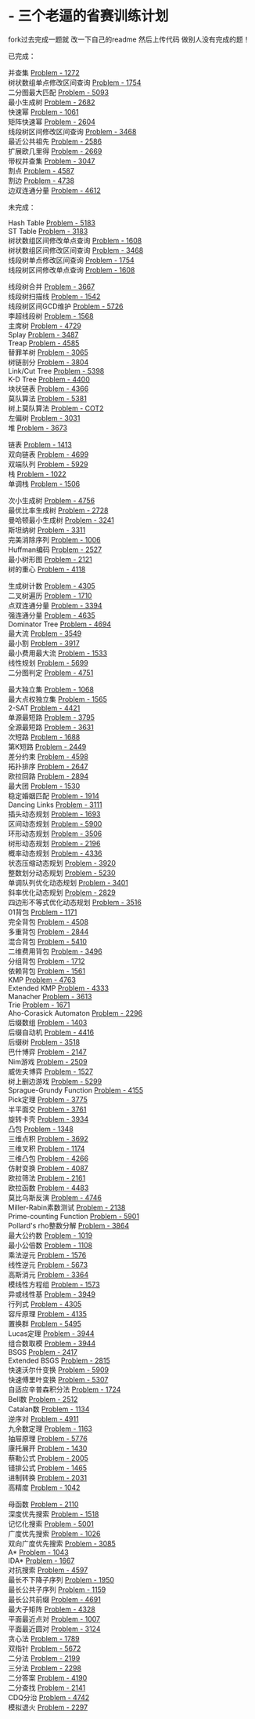 # - 三个老逼的省赛训练计划 

fork过去完成一题就 改一下自己的readme 然后上传代码 做别人没有完成的题！  

已完成：

并查集 <a href="//link.zhihu.com/?target=http%3A/acm.hdu.edu.cn/showproblem.php%3Fpid%3D1272" class=" wrap external" 
target="_blank">Problem - 1272<i class="icon-external"></i></a><br>
树状数组单点修改区间查询 <a href="//link.zhihu.com/?target=http%3A/acm.hdu.edu.cn/showproblem.php%3Fpid%3D1754" class=" wrap external" target="_blank">Problem - 1754<i class="icon-external"></i></a><br>
二分图最大匹配 <a href="//link.zhihu.com/?target=http%3A/acm.hdu.edu.cn/showproblem.php%3Fpid%3D5093" class=" wrap external" target="_blank">Problem - 5093<i class="icon-external"></i></a><br>
最小生成树 <a href="//link.zhihu.com/?target=http%3A/acm.hdu.edu.cn/showproblem.php%3Fpid%3D2682" class=" wrap external" target="_blank">Problem - 2682<i class="icon-external"></i></a><br>
快速幂 <a href="//link.zhihu.com/?target=http%3A/acm.hdu.edu.cn/showproblem.php%3Fpid%3D1061" class=" wrap external" target="_blank">Problem - 1061<i class="icon-external"></i></a><br>
矩阵快速幂 <a href="//link.zhihu.com/?target=http%3A/acm.hdu.edu.cn/showproblem.php%3Fpid%3D2604" class=" wrap external" target="_blank">Problem - 2604<i class="icon-external"></i></a><br>
线段树区间修改区间查询 <a href="//link.zhihu.com/?target=http%3A/poj.org/problem%3Fid%3D3468" class=" wrap external" target="_blank">Problem - 3468<i class="icon-external"></i></a><br>
最近公共祖先 <a href="//link.zhihu.com/?target=http%3A/acm.hdu.edu.cn/showproblem.php%3Fpid%3D2586" class=" wrap external" target="_blank">Problem - 2586<i class="icon-external"></i></a><br>
扩展欧几里得 <a href="//link.zhihu.com/?target=http%3A/acm.hdu.edu.cn/showproblem.php%3Fpid%3D2669" class=" wrap external" target="_blank">Problem - 2669<i class="icon-external"></i></a><br>
带权并查集 <a href="//link.zhihu.com/?target=http%3A/acm.hdu.edu.cn/showproblem.php%3Fpid%3D3047" class=" wrap external" target="_blank">Problem - 3047<i class="icon-external"></i></a><br>
割点 <a href="//link.zhihu.com/?target=http%3A/acm.hdu.edu.cn/showproblem.php%3Fpid%3D4587" class=" wrap external" target="_blank">Problem - 4587<i class="icon-external"></i></a><br>
割边 <a href="//link.zhihu.com/?target=http%3A/acm.hdu.edu.cn/showproblem.php%3Fpid%3D4738" class=" wrap external" target="_blank">Problem - 4738<i class="icon-external"></i></a><br>
边双连通分量 <a href="//link.zhihu.com/?target=http%3A/acm.hdu.edu.cn/showproblem.php%3Fpid%3D4612" class=" wrap external" target="_blank">Problem - 4612<i class="icon-external"></i></a><br>

未完成：  

Hash Table <a href="//link.zhihu.com/?target=http%3A/acm.hdu.edu.cn/showproblem.php%3Fpid%3D5183" class=" wrap external" target="_blank">Problem - 5183<i class="icon-external"></i></a><br>
ST Table <a href="//link.zhihu.com/?target=http%3A/acm.hdu.edu.cn/showproblem.php%3Fpid%3D3183" class=" wrap external" target="_blank">Problem - 3183<i class="icon-external"></i></a><br>
树状数组区间修改单点查询 <a href="//link.zhihu.com/?target=http%3A/acm.fzu.edu.cn/problem.php%3Fpid%3D1608" class=" wrap external" target="_blank">Problem - 1608<i class="icon-external"></i></a><br>
树状数组区间修改区间查询 <a href="//link.zhihu.com/?target=http%3A/poj.org/problem%3Fid%3D3468" class=" wrap external" target="_blank">Problem - 3468<i class="icon-external"></i></a><br>
线段树单点修改区间查询 <a href="//link.zhihu.com/?target=http%3A/acm.hdu.edu.cn/showproblem.php%3Fpid%3D1754" class=" wrap external" target="_blank">Problem - 1754<i class="icon-external"></i></a><br>
线段树区间修改单点查询 <a href="//link.zhihu.com/?target=http%3A/acm.fzu.edu.cn/problem.php%3Fpid%3D1608" class=" wrap external" target="_blank">Problem - 1608<i class="icon-external"></i></a><br>

线段树合并 <a href="//link.zhihu.com/?target=http%3A/poj.org/problem%3Fid%3D3667" class=" wrap external" target="_blank">Problem - 3667<i class="icon-external"></i></a><br>
线段树扫描线 <a href="//link.zhihu.com/?target=http%3A/acm.hdu.edu.cn/showproblem.php%3Fpid%3D1542" class=" wrap external" target="_blank">Problem - 1542<i class="icon-external"></i></a><br>
线段树区间GCD维护 <a href="//link.zhihu.com/?target=http%3A/acm.hdu.edu.cn/showproblem.php%3Fpid%3D5726" class=" wrap external" target="_blank">Problem - 5726<i class="icon-external"></i></a><br>
李超线段树 <a href="//link.zhihu.com/?target=http%3A/www.lydsy.com/JudgeOnline/problem.php%3Fid%3D1568" class=" wrap external" target="_blank">Problem - 1568<i class="icon-external"></i></a><br>
主席树 <a href="//link.zhihu.com/?target=http%3A/acm.hdu.edu.cn/showproblem.php%3Fpid%3D4729" class=" wrap external" target="_blank">Problem - 4729<i class="icon-external"></i></a><br>
Splay <a href="//link.zhihu.com/?target=http%3A/acm.hdu.edu.cn/showproblem.php%3Fpid%3D3487" class=" wrap external" target="_blank">Problem - 3487<i class="icon-external"></i></a><br>
Treap <a href="//link.zhihu.com/?target=http%3A/acm.hdu.edu.cn/showproblem.php%3Fpid%3D4585" class=" wrap external" target="_blank">Problem - 4585<i class="icon-external"></i></a><br>
替罪羊树 <a href="//link.zhihu.com/?target=http%3A/www.lydsy.com/JudgeOnline/problem.php%3Fid%3D3065" class=" wrap external" target="_blank">Problem - 3065<i class="icon-external"></i></a><br>
树链剖分 <a href="//link.zhihu.com/?target=http%3A/acm.hdu.edu.cn/showproblem.php%3Fpid%3D3804" class=" wrap external" target="_blank">Problem - 3804<i class="icon-external"></i></a><br>
Link/Cut Tree <a href="//link.zhihu.com/?target=http%3A/acm.hdu.edu.cn/showproblem.php%3Fpid%3D5398" class=" wrap external" target="_blank">Problem - 5398<i class="icon-external"></i></a><br>
K-D Tree <a href="//link.zhihu.com/?target=http%3A/acm.hdu.edu.cn/showproblem.php%3Fpid%3D4400" class=" wrap external" target="_blank">Problem - 4400<i class="icon-external"></i></a><br>
块状链表 <a href="//link.zhihu.com/?target=http%3A/acm.hdu.edu.cn/showproblem.php%3Fpid%3D4366" class=" wrap external" target="_blank">Problem - 4366<i class="icon-external"></i></a><br>
莫队算法 <a href="//link.zhihu.com/?target=http%3A/acm.hdu.edu.cn/showproblem.php%3Fpid%3D5381" class=" wrap external" target="_blank">Problem - 5381<i class="icon-external"></i></a><br>
树上莫队算法 <a href="//link.zhihu.com/?target=http%3A/www.spoj.com/problems/COT2/" class=" wrap external" target="_blank">Problem - COT2<i class="icon-external"></i></a><br>
左偏树 <a href="//link.zhihu.com/?target=http%3A/acm.hdu.edu.cn/showproblem.php%3Fpid%3D3031" class=" wrap external" target="_blank">Problem - 3031<i class="icon-external"></i></a><br>
堆 <a href="//link.zhihu.com/?target=http%3A/acm.hdu.edu.cn/showproblem.php%3Fpid%3D3673" class=" wrap external" target="_blank">Problem - 3673<i class="icon-external"></i></a><br>

链表 <a href="//link.zhihu.com/?target=http%3A/acm.hdu.edu.cn/showproblem.php%3Fpid%3D1413" class=" wrap external" target="_blank">Problem - 1413<i class="icon-external"></i></a><br>
双向链表 <a href="//link.zhihu.com/?target=http%3A/acm.hdu.edu.cn/showproblem.php%3Fpid%3D4699" class=" wrap external" target="_blank">Problem - 4699<i class="icon-external"></i></a><br>
双端队列 <a href="//link.zhihu.com/?target=http%3A/acm.hdu.edu.cn/showproblem.php%3Fpid%3D5929" class=" wrap external" target="_blank">Problem - 5929<i class="icon-external"></i></a><br>
栈 <a href="//link.zhihu.com/?target=http%3A/acm.hdu.edu.cn/showproblem.php%3Fpid%3D1022" class=" wrap external" target="_blank">Problem - 1022<i class="icon-external"></i></a><br>
单调栈 <a href="//link.zhihu.com/?target=http%3A/acm.hdu.edu.cn/showproblem.php%3Fpid%3D1506" class=" wrap external" target="_blank">Problem - 1506<i class="icon-external"></i></a><br>

次小生成树 <a href="//link.zhihu.com/?target=http%3A/acm.hdu.edu.cn/showproblem.php%3Fpid%3D4756" class=" wrap external" target="_blank">Problem - 4756<i class="icon-external"></i></a><br>
最优比率生成树 <a href="//link.zhihu.com/?target=http%3A/poj.org/problem%3Fid%3D2728" class=" wrap external" target="_blank">Problem - 2728<i class="icon-external"></i></a><br>
曼哈顿最小生成树 <a href="//link.zhihu.com/?target=http%3A/poj.org/problem%3Fid%3D3241" class=" wrap external" target="_blank">Problem - 3241<i class="icon-external"></i></a><br>
斯坦纳树 <a href="//link.zhihu.com/?target=http%3A/acm.hdu.edu.cn/showproblem.php%3Fpid%3D3311" class=" wrap external" target="_blank">Problem - 3311<i class="icon-external"></i></a><br>
完美消除序列 <a href="//link.zhihu.com/?target=http%3A/www.lydsy.com/JudgeOnline/problem.php%3Fid%3D1006" class=" wrap external" target="_blank">Problem - 1006<i class="icon-external"></i></a><br>
Huffman编码 <a href="//link.zhihu.com/?target=http%3A/acm.hdu.edu.cn/showproblem.php%3Fpid%3D2527" class=" wrap external" target="_blank">Problem - 2527<i class="icon-external"></i></a><br>
最小树形图 <a href="//link.zhihu.com/?target=http%3A/acm.hdu.edu.cn/showproblem.php%3Fpid%3D2121" class=" wrap external" target="_blank">Problem - 2121<i class="icon-external"></i></a><br>
树的重心 <a href="//link.zhihu.com/?target=http%3A/acm.hdu.edu.cn/showproblem.php%3Fpid%3D4118" class=" wrap external" target="_blank">Problem - 4118<i class="icon-external"></i></a><br>

生成树计数 <a href="//link.zhihu.com/?target=http%3A/acm.hdu.edu.cn/showproblem.php%3Fpid%3D4305" class=" wrap external" target="_blank">Problem - 4305<i class="icon-external"></i></a><br>
二叉树遍历 <a href="//link.zhihu.com/?target=http%3A/acm.hdu.edu.cn/showproblem.php%3Fpid%3D1710" class=" wrap external" target="_blank">Problem - 1710<i class="icon-external"></i></a><br>
点双连通分量 <a href="//link.zhihu.com/?target=http%3A/acm.hdu.edu.cn/showproblem.php%3Fpid%3D3394" class=" wrap external" target="_blank">Problem - 3394<i class="icon-external"></i></a><br>
强连通分量 <a href="//link.zhihu.com/?target=http%3A/acm.hdu.edu.cn/showproblem.php%3Fpid%3D4635" class=" wrap external" target="_blank">Problem - 4635<i class="icon-external"></i></a><br>
Dominator Tree <a href="//link.zhihu.com/?target=http%3A/acm.hdu.edu.cn/showproblem.php%3Fpid%3D4694" class=" wrap external" target="_blank">Problem - 4694<i class="icon-external"></i></a><br>
最大流 <a href="//link.zhihu.com/?target=http%3A/acm.hdu.edu.cn/showproblem.php%3Fpid%3D3549" class=" wrap external" target="_blank">Problem - 3549<i class="icon-external"></i></a><br>
最小割 <a href="//link.zhihu.com/?target=http%3A/acm.hdu.edu.cn/showproblem.php%3Fpid%3D3917" class=" wrap external" target="_blank">Problem - 3917<i class="icon-external"></i></a><br>
最小费用最大流 <a href="//link.zhihu.com/?target=http%3A/acm.hdu.edu.cn/showproblem.php%3Fpid%3D1533" class=" wrap external" target="_blank">Problem - 1533<i class="icon-external"></i></a><br>
线性规划 <a href="//link.zhihu.com/?target=http%3A/acm.hdu.edu.cn/showproblem.php%3Fpid%3D5699" class=" wrap external" target="_blank">Problem - 5699<i class="icon-external"></i></a><br>
二分图判定 <a href="//link.zhihu.com/?target=http%3A/acm.hdu.edu.cn/showproblem.php%3Fpid%3D4751" class=" wrap external" target="_blank">Problem - 4751<i class="icon-external"></i></a><br>

最大独立集 <a href="//link.zhihu.com/?target=http%3A/acm.hdu.edu.cn/showproblem.php%3Fpid%3D1068" class=" wrap external" target="_blank">Problem - 1068<i class="icon-external"></i></a><br>
最大点权独立集 <a href="//link.zhihu.com/?target=http%3A/acm.hdu.edu.cn/showproblem.php%3Fpid%3D1565" class=" wrap external" target="_blank">Problem - 1565<i class="icon-external"></i></a><br>
2-SAT <a href="//link.zhihu.com/?target=http%3A/acm.hdu.edu.cn/showproblem.php%3Fpid%3D4421" class=" wrap external" target="_blank">Problem - 4421<i class="icon-external"></i></a><br>
单源最短路 <a href="//link.zhihu.com/?target=http%3A/acm.hdu.edu.cn/showproblem.php%3Fpid%3D3795" class=" wrap external" target="_blank">Problem - 3795<i class="icon-external"></i></a><br>
全源最短路 <a href="//link.zhihu.com/?target=http%3A/acm.hdu.edu.cn/showproblem.php%3Fpid%3D3631" class=" wrap external" target="_blank">Problem - 3631<i class="icon-external"></i></a><br>
次短路 <a href="//link.zhihu.com/?target=http%3A/acm.hdu.edu.cn/showproblem.php%3Fpid%3D1688" class=" wrap external" target="_blank">Problem - 1688<i class="icon-external"></i></a><br>
第K短路 <a href="//link.zhihu.com/?target=http%3A/acm.hdu.edu.cn/showproblem.php%3Fpid%3D2449" class=" wrap external" target="_blank">Problem - 2449<i class="icon-external"></i></a><br>
差分约束 <a href="//link.zhihu.com/?target=http%3A/acm.hdu.edu.cn/showproblem.php%3Fpid%3D4598" class=" wrap external" target="_blank">Problem - 4598<i class="icon-external"></i></a><br>
拓扑排序 <a href="//link.zhihu.com/?target=http%3A/acm.hdu.edu.cn/showproblem.php%3Fpid%3D2647" class=" wrap external" target="_blank">Problem - 2647<i class="icon-external"></i></a><br>
欧拉回路 <a href="//link.zhihu.com/?target=http%3A/acm.hdu.edu.cn/showproblem.php%3Fpid%3D2894" class=" wrap external" target="_blank">Problem - 2894<i class="icon-external"></i></a><br>
最大团 <a href="//link.zhihu.com/?target=http%3A/acm.hdu.edu.cn/showproblem.php%3Fpid%3D1530" class=" wrap external" target="_blank">Problem - 1530<i class="icon-external"></i></a><br>
稳定婚姻匹配 <a href="//link.zhihu.com/?target=http%3A/acm.hdu.edu.cn/showproblem.php%3Fpid%3D1914" class=" wrap external" target="_blank">Problem - 1914<i class="icon-external"></i></a><br>
Dancing Links <a href="//link.zhihu.com/?target=http%3A/acm.hdu.edu.cn/showproblem.php%3Fpid%3D3111" class=" wrap external" target="_blank">Problem - 3111<i class="icon-external"></i></a><br>
插头动态规划 <a href="//link.zhihu.com/?target=http%3A/acm.hdu.edu.cn/showproblem.php%3Fpid%3D1693" class=" wrap external" target="_blank">Problem - 1693<i class="icon-external"></i></a><br>
区间动态规划 <a href="//link.zhihu.com/?target=http%3A/acm.hdu.edu.cn/showproblem.php%3Fpid%3D5900" class=" wrap external" target="_blank">Problem - 5900<i class="icon-external"></i></a><br>
环形动态规划 <a href="//link.zhihu.com/?target=http%3A/acm.hdu.edu.cn/showproblem.php%3Fpid%3D3506" class=" wrap external" target="_blank">Problem - 3506<i class="icon-external"></i></a><br>
树形动态规划 <a href="//link.zhihu.com/?target=http%3A/acm.hdu.edu.cn/showproblem.php%3Fpid%3D2196" class=" wrap external" target="_blank">Problem - 2196<i class="icon-external"></i></a><br>
概率动态规划 <a href="//link.zhihu.com/?target=http%3A/acm.hdu.edu.cn/showproblem.php%3Fpid%3D4336" class=" wrap external" target="_blank">Problem - 4336<i class="icon-external"></i></a><br>
状态压缩动态规划 <a href="//link.zhihu.com/?target=http%3A/acm.hdu.edu.cn/showproblem.php%3Fpid%3D3920" class=" wrap external" target="_blank">Problem - 3920<i class="icon-external"></i></a><br>
整数划分动态规划 <a href="//link.zhihu.com/?target=http%3A/acm.hdu.edu.cn/showproblem.php%3Fpid%3D5230" class=" wrap external" target="_blank">Problem - 5230<i class="icon-external"></i></a><br>
单调队列优化动态规划 <a href="//link.zhihu.com/?target=http%3A/acm.hdu.edu.cn/showproblem.php%3Fpid%3D3401" class=" wrap external" target="_blank">Problem - 3401<i class="icon-external"></i></a><br>
斜率优化动态规划 <a href="//link.zhihu.com/?target=http%3A/acm.hdu.edu.cn/showproblem.php%3Fpid%3D2829" class=" wrap external" target="_blank">Problem - 2829<i class="icon-external"></i></a><br>
四边形不等式优化动态规划 <a href="//link.zhihu.com/?target=http%3A/acm.hdu.edu.cn/showproblem.php%3Fpid%3D3516" class=" wrap external" target="_blank">Problem - 3516<i class="icon-external"></i></a><br>
01背包 <a href="//link.zhihu.com/?target=http%3A/acm.hdu.edu.cn/showproblem.php%3Fpid%3D1171" class=" wrap external" target="_blank">Problem - 1171<i class="icon-external"></i></a><br>
完全背包 <a href="//link.zhihu.com/?target=http%3A/acm.hdu.edu.cn/showproblem.php%3Fpid%3D4508" class=" wrap external" target="_blank">Problem - 4508<i class="icon-external"></i></a><br>
多重背包 <a href="//link.zhihu.com/?target=http%3A/acm.hdu.edu.cn/showproblem.php%3Fpid%3D2844" class=" wrap external" target="_blank">Problem - 2844<i class="icon-external"></i></a><br>
混合背包 <a href="//link.zhihu.com/?target=http%3A/acm.hdu.edu.cn/showproblem.php%3Fpid%3D5410" class=" wrap external" target="_blank">Problem - 5410<i class="icon-external"></i></a><br>
二维费用背包 <a href="//link.zhihu.com/?target=http%3A/acm.hdu.edu.cn/showproblem.php%3Fpid%3D3496" class=" wrap external" target="_blank">Problem - 3496<i class="icon-external"></i></a><br>
分组背包 <a href="//link.zhihu.com/?target=http%3A/acm.hdu.edu.cn/showproblem.php%3Fpid%3D1712" class=" wrap external" target="_blank">Problem - 1712<i class="icon-external"></i></a><br>
依赖背包 <a href="//link.zhihu.com/?target=http%3A/acm.hdu.edu.cn/showproblem.php%3Fpid%3D1561" class=" wrap external" target="_blank">Problem - 1561<i class="icon-external"></i></a><br>
KMP <a href="//link.zhihu.com/?target=http%3A/acm.hdu.edu.cn/showproblem.php%3Fpid%3D4763" class=" wrap external" target="_blank">Problem - 4763<i class="icon-external"></i></a><br>
Extended KMP <a href="//link.zhihu.com/?target=http%3A/acm.hdu.edu.cn/showproblem.php%3Fpid%3D4333" class=" wrap external" target="_blank">Problem - 4333<i class="icon-external"></i></a><br>
Manacher <a href="//link.zhihu.com/?target=http%3A/acm.hdu.edu.cn/showproblem.php%3Fpid%3D3613" class=" wrap external" target="_blank">Problem - 3613<i class="icon-external"></i></a><br>
Trie <a href="//link.zhihu.com/?target=http%3A/acm.hdu.edu.cn/showproblem.php%3Fpid%3D1671" class=" wrap external" target="_blank">Problem - 1671<i class="icon-external"></i></a><br>
Aho-Corasick Automaton <a href="//link.zhihu.com/?target=http%3A/acm.hdu.edu.cn/showproblem.php%3Fpid%3D2296" class=" wrap external" target="_blank">Problem - 2296<i class="icon-external"></i></a><br>
后缀数组 <a href="//link.zhihu.com/?target=http%3A/acm.hdu.edu.cn/showproblem.php%3Fpid%3D1403" class=" wrap external" target="_blank">Problem - 1403<i class="icon-external"></i></a><br>
后缀自动机 <a href="//link.zhihu.com/?target=http%3A/acm.hdu.edu.cn/showproblem.php%3Fpid%3D4416" class=" wrap external" target="_blank">Problem - 4416<i class="icon-external"></i></a><br>
后缀树 <a href="//link.zhihu.com/?target=http%3A/acm.hdu.edu.cn/showproblem.php%3Fpid%3D3518" class=" wrap external" target="_blank">Problem - 3518<i class="icon-external"></i></a><br>
巴什博弈 <a href="//link.zhihu.com/?target=http%3A/acm.hdu.edu.cn/showproblem.php%3Fpid%3D2147" class=" wrap external" target="_blank">Problem - 2147<i class="icon-external"></i></a><br>
Nim游戏 <a href="//link.zhihu.com/?target=http%3A/acm.hdu.edu.cn/showproblem.php%3Fpid%3D2509" class=" wrap external" target="_blank">Problem - 2509<i class="icon-external"></i></a><br>
威佐夫博弈 <a href="//link.zhihu.com/?target=http%3A/acm.hdu.edu.cn/showproblem.php%3Fpid%3D1527" class=" wrap external" target="_blank">Problem - 1527<i class="icon-external"></i></a><br>
树上删边游戏 <a href="//link.zhihu.com/?target=http%3A/acm.hdu.edu.cn/showproblem.php%3Fpid%3D5299" class=" wrap external" target="_blank">Problem - 5299<i class="icon-external"></i></a><br>
Sprague-Grundy Function <a href="//link.zhihu.com/?target=http%3A/acm.hdu.edu.cn/showproblem.php%3Fpid%3D4155" class=" wrap external" target="_blank">Problem - 4155<i class="icon-external"></i></a><br>
Pick定理 <a href="//link.zhihu.com/?target=http%3A/acm.hdu.edu.cn/showproblem.php%3Fpid%3D3775" class=" wrap external" target="_blank">Problem - 3775<i class="icon-external"></i></a><br>
半平面交 <a href="//link.zhihu.com/?target=http%3A/acm.hdu.edu.cn/showproblem.php%3Fpid%3D3761" class=" wrap external" target="_blank">Problem - 3761<i class="icon-external"></i></a><br>
旋转卡壳 <a href="//link.zhihu.com/?target=http%3A/acm.hdu.edu.cn/showproblem.php%3Fpid%3D3934" class=" wrap external" target="_blank">Problem - 3934<i class="icon-external"></i></a><br>
凸包 <a href="//link.zhihu.com/?target=http%3A/acm.hdu.edu.cn/showproblem.php%3Fpid%3D1348" class=" wrap external" target="_blank">Problem - 1348<i class="icon-external"></i></a><br>
三维点积 <a href="//link.zhihu.com/?target=http%3A/acm.hdu.edu.cn/showproblem.php%3Fpid%3D3692" class=" wrap external" target="_blank">Problem - 3692<i class="icon-external"></i></a><br>
三维叉积 <a href="//link.zhihu.com/?target=http%3A/acm.hdu.edu.cn/showproblem.php%3Fpid%3D1174" class=" wrap external" target="_blank">Problem - 1174<i class="icon-external"></i></a><br>
三维凸包 <a href="//link.zhihu.com/?target=http%3A/acm.hdu.edu.cn/showproblem.php%3Fpid%3D4266" class=" wrap external" target="_blank">Problem - 4266<i class="icon-external"></i></a><br>
仿射变换 <a href="//link.zhihu.com/?target=http%3A/acm.hdu.edu.cn/showproblem.php%3Fpid%3D4087" class=" wrap external" target="_blank">Problem - 4087<i class="icon-external"></i></a><br>
欧拉筛法 <a href="//link.zhihu.com/?target=http%3A/acm.hdu.edu.cn/showproblem.php%3Fpid%3D2161" class=" wrap external" target="_blank">Problem - 2161<i class="icon-external"></i></a><br>
欧拉函数 <a href="//link.zhihu.com/?target=http%3A/acm.hdu.edu.cn/showproblem.php%3Fpid%3D4483" class=" wrap external" target="_blank">Problem - 4483<i class="icon-external"></i></a><br>
莫比乌斯反演 <a href="//link.zhihu.com/?target=http%3A/acm.hdu.edu.cn/showproblem.php%3Fpid%3D4746" class=" wrap external" target="_blank">Problem - 4746<i class="icon-external"></i></a><br>
Miller-Rabin素数测试 <a href="//link.zhihu.com/?target=http%3A/acm.hdu.edu.cn/showproblem.php%3Fpid%3D2138" class=" wrap external" target="_blank">Problem - 2138<i class="icon-external"></i></a><br>
Prime-counting Function <a href="//link.zhihu.com/?target=http%3A/acm.hdu.edu.cn/showproblem.php%3Fpid%3D5901" class=" wrap external" target="_blank">Problem - 5901<i class="icon-external"></i></a><br>
Pollard's rho整数分解 <a href="//link.zhihu.com/?target=http%3A/acm.hdu.edu.cn/showproblem.php%3Fpid%3D3864" class=" wrap external" target="_blank">Problem - 3864<i class="icon-external"></i></a><br>
最大公约数 <a href="//link.zhihu.com/?target=http%3A/acm.hdu.edu.cn/showproblem.php%3Fpid%3D1019" class=" wrap external" target="_blank">Problem - 1019<i class="icon-external"></i></a><br>
最小公倍数 <a href="//link.zhihu.com/?target=http%3A/acm.hdu.edu.cn/showproblem.php%3Fpid%3D1108" class=" wrap external" target="_blank">Problem - 1108<i class="icon-external"></i></a><br>
乘法逆元 <a href="//link.zhihu.com/?target=http%3A/acm.hdu.edu.cn/showproblem.php%3Fpid%3D1576" class=" wrap external" target="_blank">Problem - 1576<i class="icon-external"></i></a><br>
线性逆元 <a href="//link.zhihu.com/?target=http%3A/acm.hdu.edu.cn/showproblem.php%3Fpid%3D5673" class=" wrap external" target="_blank">Problem - 5673<i class="icon-external"></i></a><br>
高斯消元 <a href="//link.zhihu.com/?target=http%3A/acm.hdu.edu.cn/showproblem.php%3Fpid%3D3364" class=" wrap external" target="_blank">Problem - 3364<i class="icon-external"></i></a><br>
模线性方程组 <a href="//link.zhihu.com/?target=http%3A/acm.hdu.edu.cn/showproblem.php%3Fpid%3D1573" class=" wrap external" target="_blank">Problem - 1573<i class="icon-external"></i></a><br>
异或线性基 <a href="//link.zhihu.com/?target=http%3A/acm.hdu.edu.cn/showproblem.php%3Fpid%3D3949" class=" wrap external" target="_blank">Problem - 3949<i class="icon-external"></i></a><br>
行列式 <a href="//link.zhihu.com/?target=http%3A/acm.hdu.edu.cn/showproblem.php%3Fpid%3D4305" class=" wrap external" target="_blank">Problem - 4305<i class="icon-external"></i></a><br>
容斥原理 <a href="//link.zhihu.com/?target=http%3A/acm.hdu.edu.cn/showproblem.php%3Fpid%3D4135" class=" wrap external" target="_blank">Problem - 4135<i class="icon-external"></i></a><br>
置换群 <a href="//link.zhihu.com/?target=http%3A/acm.hdu.edu.cn/showproblem.php%3Fpid%3D5495" class=" wrap external" target="_blank">Problem - 5495<i class="icon-external"></i></a><br>
Lucas定理 <a href="//link.zhihu.com/?target=http%3A/acm.hdu.edu.cn/showproblem.php%3Fpid%3D3944" class=" wrap external" target="_blank">Problem - 3944<i class="icon-external"></i></a><br>
组合数取模 <a href="//link.zhihu.com/?target=http%3A/acm.hdu.edu.cn/showproblem.php%3Fpid%3D3944" class=" wrap external" target="_blank">Problem - 3944<i class="icon-external"></i></a><br>
BSGS <a href="//link.zhihu.com/?target=http%3A/poj.org/problem%3Fid%3D2417" class=" wrap external" target="_blank">Problem - 2417<i class="icon-external"></i></a><br>
Extended BSGS <a href="//link.zhihu.com/?target=http%3A/acm.hdu.edu.cn/showproblem.php%3Fpid%3D2815" class=" wrap external" target="_blank">Problem - 2815<i class="icon-external"></i></a><br>
快速沃尔什变换 <a href="//link.zhihu.com/?target=http%3A/acm.hdu.edu.cn/showproblem.php%3Fpid%3D5909" class=" wrap external" target="_blank">Problem - 5909<i class="icon-external"></i></a><br>
快速傅里叶变换 <a href="//link.zhihu.com/?target=http%3A/acm.hdu.edu.cn/showproblem.php%3Fpid%3D5307" class=" wrap external" target="_blank">Problem - 5307<i class="icon-external"></i></a><br>
自适应辛普森积分法 <a href="//link.zhihu.com/?target=http%3A/acm.hdu.edu.cn/showproblem.php%3Fpid%3D1724" class=" wrap external" target="_blank">Problem - 1724<i class="icon-external"></i></a><br>
Bell数 <a href="//link.zhihu.com/?target=http%3A/acm.hdu.edu.cn/showproblem.php%3Fpid%3D2512" class=" wrap external" target="_blank">Problem - 2512<i class="icon-external"></i></a><br>
Catalan数 <a href="//link.zhihu.com/?target=http%3A/acm.hdu.edu.cn/showproblem.php%3Fpid%3D1134" class=" wrap external" target="_blank">Problem - 1134<i class="icon-external"></i></a><br>
逆序对 <a href="//link.zhihu.com/?target=http%3A/acm.hdu.edu.cn/showproblem.php%3Fpid%3D4911" class=" wrap external" target="_blank">Problem - 4911<i class="icon-external"></i></a><br>
九余数定理 <a href="//link.zhihu.com/?target=http%3A/acm.hdu.edu.cn/showproblem.php%3Fpid%3D1163" class=" wrap external" target="_blank">Problem - 1163<i class="icon-external"></i></a><br>
抽屉原理 <a href="//link.zhihu.com/?target=http%3A/acm.hdu.edu.cn/showproblem.php%3Fpid%3D5776" class=" wrap external" target="_blank">Problem - 5776<i class="icon-external"></i></a><br>
康托展开 <a href="//link.zhihu.com/?target=http%3A/acm.hdu.edu.cn/showproblem.php%3Fpid%3D1430" class=" wrap external" target="_blank">Problem - 1430<i class="icon-external"></i></a><br>
蔡勒公式 <a href="//link.zhihu.com/?target=http%3A/acm.hdu.edu.cn/showproblem.php%3Fpid%3D2005" class=" wrap external" target="_blank">Problem - 2005<i class="icon-external"></i></a><br>
错排公式 <a href="//link.zhihu.com/?target=http%3A/acm.hdu.edu.cn/showproblem.php%3Fpid%3D1465" class=" wrap external" target="_blank">Problem - 1465<i class="icon-external"></i></a><br>
进制转换 <a href="//link.zhihu.com/?target=http%3A/acm.hdu.edu.cn/showproblem.php%3Fpid%3D2031" class=" wrap external" target="_blank">Problem - 2031<i class="icon-external"></i></a><br>
高精度 <a href="//link.zhihu.com/?target=http%3A/acm.hdu.edu.cn/showproblem.php%3Fpid%3D1042" class=" wrap external" target="_blank">Problem - 1042<i class="icon-external"></i></a><br>

母函数 <a href="//link.zhihu.com/?target=http%3A/acm.hdu.edu.cn/showproblem.php%3Fpid%3D2110" class=" wrap external" target="_blank">Problem - 2110<i class="icon-external"></i></a><br>
深度优先搜索 <a href="//link.zhihu.com/?target=http%3A/acm.hdu.edu.cn/showproblem.php%3Fpid%3D1518" class=" wrap external" target="_blank">Problem - 1518<i class="icon-external"></i></a><br>
记忆化搜索 <a href="//link.zhihu.com/?target=http%3A/acm.hdu.edu.cn/showproblem.php%3Fpid%3D5001" class=" wrap external" target="_blank">Problem - 5001<i class="icon-external"></i></a><br>
广度优先搜索 <a href="//link.zhihu.com/?target=http%3A/acm.hdu.edu.cn/showproblem.php%3Fpid%3D1026" class=" wrap external" target="_blank">Problem - 1026<i class="icon-external"></i></a><br>
双向广度优先搜索 <a href="//link.zhihu.com/?target=http%3A/acm.hdu.edu.cn/showproblem.php%3Fpid%3D3085" class=" wrap external" target="_blank">Problem - 3085<i class="icon-external"></i></a><br>
A* <a href="//link.zhihu.com/?target=http%3A/acm.hdu.edu.cn/showproblem.php%3Fpid%3D1043" class=" wrap external" target="_blank">Problem - 1043<i class="icon-external"></i></a><br>
IDA* <a href="//link.zhihu.com/?target=http%3A/acm.hdu.edu.cn/showproblem.php%3Fpid%3D1667" class=" wrap external" target="_blank">Problem - 1667<i class="icon-external"></i></a><br>
对抗搜索 <a href="//link.zhihu.com/?target=http%3A/acm.hdu.edu.cn/showproblem.php%3Fpid%3D4597" class=" wrap external" target="_blank">Problem - 4597<i class="icon-external"></i></a><br>
最长不下降子序列 <a href="//link.zhihu.com/?target=http%3A/acm.hdu.edu.cn/showproblem.php%3Fpid%3D1950" class=" wrap external" target="_blank">Problem - 1950<i class="icon-external"></i></a><br>
最长公共子序列 <a href="//link.zhihu.com/?target=http%3A/acm.hdu.edu.cn/showproblem.php%3Fpid%3D1159" class=" wrap external" target="_blank">Problem - 1159<i class="icon-external"></i></a><br>
最长公共前缀 <a href="//link.zhihu.com/?target=http%3A/acm.hdu.edu.cn/showproblem.php%3Fpid%3D4691" class=" wrap external" target="_blank">Problem - 4691<i class="icon-external"></i></a><br>
最大子矩阵 <a href="//link.zhihu.com/?target=http%3A/acm.hdu.edu.cn/showproblem.php%3Fpid%3D4328" class=" wrap external" target="_blank">Problem - 4328<i class="icon-external"></i></a><br>
平面最近点对 <a href="//link.zhihu.com/?target=http%3A/acm.hdu.edu.cn/showproblem.php%3Fpid%3D1007" class=" wrap external" target="_blank">Problem - 1007<i class="icon-external"></i></a><br>
平面最近圆对 <a href="//link.zhihu.com/?target=http%3A/acm.hdu.edu.cn/showproblem.php%3Fpid%3D3124" class=" wrap external" target="_blank">Problem - 3124<i class="icon-external"></i></a><br>
贪心法 <a href="//link.zhihu.com/?target=http%3A/acm.hdu.edu.cn/showproblem.php%3Fpid%3D1789" class=" wrap external" target="_blank">Problem - 1789<i class="icon-external"></i></a><br>
双指针 <a href="//link.zhihu.com/?target=http%3A/acm.hdu.edu.cn/showproblem.php%3Fpid%3D5672" class=" wrap external" target="_blank">Problem - 5672<i class="icon-external"></i></a><br>
二分法 <a href="//link.zhihu.com/?target=http%3A/acm.hdu.edu.cn/showproblem.php%3Fpid%3D2199" class=" wrap external" target="_blank">Problem - 2199<i class="icon-external"></i></a><br>
三分法 <a href="//link.zhihu.com/?target=http%3A/acm.hdu.edu.cn/showproblem.php%3Fpid%3D2298" class=" wrap external" target="_blank">Problem - 2298<i class="icon-external"></i></a><br>
二分答案 <a href="//link.zhihu.com/?target=http%3A/acm.hdu.edu.cn/showproblem.php%3Fpid%3D4190" class=" wrap external" target="_blank">Problem - 4190<i class="icon-external"></i></a><br>
二分查找 <a href="//link.zhihu.com/?target=http%3A/acm.hdu.edu.cn/showproblem.php%3Fpid%3D2141" class=" wrap external" target="_blank">Problem - 2141<i class="icon-external"></i></a><br>
CDQ分治 <a href="//link.zhihu.com/?target=http%3A/acm.hdu.edu.cn/showproblem.php%3Fpid%3D4742" class=" wrap external" target="_blank">Problem - 4742<i class="icon-external"></i></a><br>
模拟退火 <a href="//link.zhihu.com/?target=http%3A/acm.hdu.edu.cn/showproblem.php%3Fpid%3D2297" class=" wrap external" target="_blank">Problem - 2297<i class="icon-external"></i></a><br>

		

